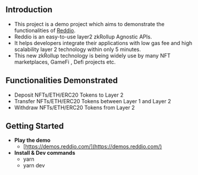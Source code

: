 ## Introduction

- This project is a demo project which aims to demonstrate the functionalities of [Reddio](https://www.reddio.com/).
- Reddio is an easy-to-use layer2 zkRollup Agnostic APIs.
- It helps developers integrate their applications with low gas fee and high scalability layer 2 technology within only 5 minutes.
- This new zkRollup technology  is being widely use by many NFT marketplaces, GameFi , Defi projects etc.

## Functionalities Demonstrated

- Deposit NFTs/ETH/ERC20 Tokens to Layer 2
- Transfer NFTs/ETH/ERC20 Tokens between Layer 1 and Layer 2
- Withdraw NFTs/ETH/ERC20 Tokens from Layer 2

## Getting Started

- **Play the demo**
    - [https://demos.reddio.com/](https://demos.reddio.com/)
- **Install & Dev commands**
    - yarn
    - yarn dev
